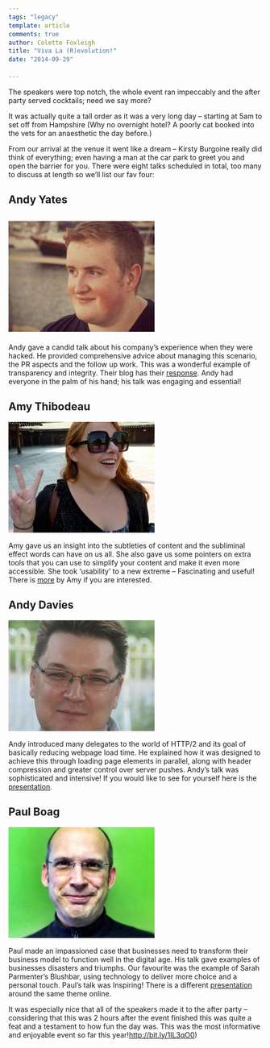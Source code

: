 ```yaml
---
tags: "legacy"
template: article 
comments: true 
author: Colette Foxleigh
title: "Viva La (R)evolution!"
date: "2014-09-29"

---
```


The speakers were top notch, the whole event ran impeccably and the after party served cocktails; need we say more?

<!-- end -->

It was actually quite a tall order as it was a very long day – starting at 5am to set off from Hampshire (Why no overnight hotel? A poorly cat booked into the vets for an anaesthetic the day before.)

From our arrival at the venue it went like a dream – Kirsty Burgoine really did think of everything; even having a man at the car park to greet you and open the barrier for you. There were eight talks scheduled in total, too many to discuss at length so we’ll list our fav four:

## Andy Yates

## ![Andy Yates](images/image21-290x220.jpg)

Andy gave a candid talk about his company’s experience when they were hacked. He provided comprehensive advice about managing this scenario, the PR aspects and the follow up work. This was a wonderful example of transparency and integrity. Their blog has their [response](http://open.bufferapp.com/buffer-has-been-hacked-here-is-whats-going-on/#update4). Andy had everyone in the palm of his hand; his talk was engaging and essential!

## Amy Thibodeau

![Amy Thibodeau](images/image3-290x220.jpg)


Amy gave us an insight into the subtleties of content and the subliminal effect words can have on us all. She also gave us some pointers on extra tools that you can use to simplify your content and make it even more accessible. She took ‘usability’ to a new extreme – Fascinating and useful! There is [more](http://writelikeahuman.com/) by Amy if you are interested.

## Andy Davies
 
![Andy Davies](images/image41-290x220.jpg)

Andy introduced many delegates to the world of HTTP/2 and its goal of basically reducing webpage load time. He explained how it was designed to achieve this through loading page elements in parallel, along with header compression and greater control over server pushes. Andy’s talk was sophisticated and intensive! If you would like to see for yourself here is the [presentation](http://www.slideshare.net/AndyDavies/http2-whats-it-all-about).

## Paul Boag

![Paul Boag](images/image51-290x220.jpg)

Paul made an impassioned case that businesses need to transform their business model to function well in the digital age. His talk gave examples of businesses disasters and triumphs. Our favourite was the example of Sarah Parmenter’s Blushbar, using technology to deliver more choice and a personal touch. Paul’s talk was Inspiring! There is a different [presentation](http://vzaar.com/videos/1634437) around the same theme online.

It was especially nice that all of the speakers made it to the after party – considering that this was 2 hours after the event finished this was quite a feat and a testament to how fun the day was. This was the most informative and enjoyable event so far this year!http://bit.ly/1IL3qO0)